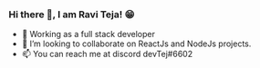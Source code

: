 ### Hi there 👋, I am Ravi Teja! 😁
- 👀 Working as a full stack developer
- 💞️ I’m looking to collaborate on ReactJs and NodeJs projects. 
- 📫 You can reach me at discord devTej#6602

<!---
ravi-teja-nani/ravi-teja-nani is a ✨ special ✨ repository because its `README.md` (this file) appears on your GitHub profile.
You can click the Preview link to take a look at your changes.
--->
